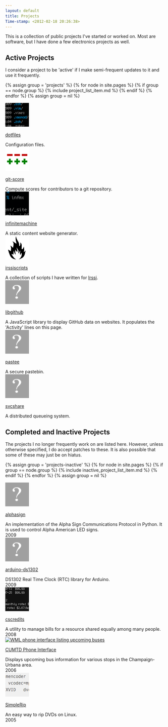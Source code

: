 ```yaml
---
layout: default
title: Projects
Time-stamp: <2012-02-18 20:26:38>
---
```


This is a collection of public projects I've started or worked on. Most are
software, but I have done a few electronics projects as well.

## Active Projects

I consider a project to be 'active' if I make semi-frequent updates to it and
use it frequently.

{% assign group = 'projects' %}
  {% for node in site.pages %}
    {% if group == node.group %}
{% include project_list_item.md %}
    {% endif %}
  {% endfor %}
{% assign group = nil %}

<div class="project">
  <div class="project-icon image left">
    <a href="https://github.com/msparks/dotfiles"
       title="dotfiles" target="_blank">
      <img src="/projects/dotfiles/dotfiles.png" width="75" height="75"
           alt="dotfiles" />
    </a>
  </div>

  <a href="https://github.com/msparks/dotfiles"
     class="project-link" target="_blank">dotfiles</a>

  <div class="project-desc">
    Configuration files.
  </div>

  <div class="project-activity meta">
    <span id="dotfiles-commit"></span>
  </div>
</div>

<script type="text/javascript">
$(window).load(function () {
  var al = new libgithub.ActivityLine('msparks', 'dotfiles');
  al.gravatarSizeIs(0);
  al.targetIs('#dotfiles-commit');
});
</script>


<div class="project">
  <div class="project-icon image left">
    <a href="/projects/git-score" title="git-score"><img
    src="/projects/git-score/git-score.png" width="75" height="75"
    alt="git-score" /></a>
  </div>

  <a href="/projects/git-score" class="project-link">git-score</a>

  <div class="project-desc">
    Compute scores for contributors to a git repository.
  </div>

  <div class="project-activity meta">
    <span id="git-score-commit"></span>
  </div>
</div>

<script type="text/javascript">
$(window).load(function () {
  var al = new libgithub.ActivityLine('msparks', 'git-score');
  al.gravatarSizeIs(0);
  al.targetIs('#git-score-commit');
});
</script>


<div class="project">
  <div class="project-icon image left">
    <a href="/projects/infinitemachine" title="infinitemachine"><img
    src="/projects/infinitemachine/infinitemachine.png" width="75" height="75"
    alt="infinitemachine" /></a>
  </div>

  <a href="/projects/infinitemachine" class="project-link">infinitemachine</a>

  <div class="project-desc">
    A static content website generator.
  </div>

  <div class="project-activity meta">
    <span id="infinitemachine-commit"></span>
  </div>
</div>

<script type="text/javascript">
$(window).load(function () {
  var al = new libgithub.ActivityLine('msparks', 'infinitemachine');
  al.gravatarSizeIs(0);
  al.targetIs('#infinitemachine-commit');
});
</script>


<div class="project">
  <div class="project-icon image left">
    <a href="/projects/irssiscripts" title="irssiscripts"><img
    src="/projects/irssiscripts/irssiscripts.png" width="75" height="75"
    alt="irssiscripts" /></a>
  </div>

  <a href="/projects/irssiscripts" class="project-link">irssiscripts</a>

  <div class="project-desc">
    A collection of scripts I have written
    for <a href="http://irssi.org">Irssi</a>.
  </div>

  <div class="project-activity meta">
    <span id="irssiscripts-commit"></span>
  </div>
</div>

<script type="text/javascript">
$(window).load(function () {
  var al = new libgithub.ActivityLine('msparks', 'irssiscripts');
  al.gravatarSizeIs(0);
  al.targetIs('#irssiscripts-commit');
});
</script>


<div class="project">
  <div class="project-icon image left">
    <a href="/projects/libgithub" title="libgithub"><img
    src="/static/images/questionmark.png" width="75" height="75"
    alt="libgithub" /></a>
  </div>

  <a href="/projects/libgithub" class="project-link">libgithub</a>

  <div class="project-desc">
    A JavaScript library to display GitHub data on websites. It populates
    the 'Activity' lines on this page.
  </div>

  <div class="project-activity meta">
    <span id="libgithub-commit"></span>
  </div>
</div>

<script type="text/javascript">
$(window).load(function () {
  var al = new libgithub.ActivityLine('msparks', 'libgithub');
  al.gravatarSizeIs(0);
  al.targetIs('#libgithub-commit');
});
</script>


<div class="project">
  <div class="project-icon image left">
    <a href="/projects/pastee" title="pastee"><img
    src="/static/images/questionmark.png" width="75" height="75"
    alt="pastee" /></a>
  </div>

  <a href="/projects/pastee" class="project-link">pastee</a>

  <div class="project-desc">
    A secure pastebin.
  </div>

  <div class="project-activity meta">
    <span id="pastee-commit"></span>
  </div>
</div>

<script type="text/javascript">
$(window).load(function () {
  var al = new libgithub.ActivityLine('msparks', 'pastee');
  al.gravatarSizeIs(0);
  al.targetIs('#pastee-commit');
});
</script>


<div class="project">
  <div class="project-icon image left">
    <a href="https://github.com/msparks/svcshare"
       title="dotfiles" target="_blank">
      <img src="/static/images/questionmark.png" width="75" height="75"
           alt="svcshare" />
    </a>
  </div>

  <a href="https://github.com/msparks/svcshare"
     class="project-link" target="_blank">svcshare</a>

  <div class="project-desc">
    A distributed queueing system.
  </div>

  <div class="project-activity meta">
    <span id="svcshare-commit"></span>
  </div>
</div>

<script type="text/javascript">
$(window).load(function () {
  var al = new libgithub.ActivityLine('msparks', 'svcshare');
  al.gravatarSizeIs(0);
  al.targetIs('#svcshare-commit');
});
</script>

## Completed and Inactive Projects

The projects I no longer frequently work on are listed here. However, unless
otherwise specified, I do accept patches to these. It is also possible that
some of these may just be on hiatus.


{% assign group = 'projects-inactive' %}
  {% for node in site.pages %}
    {% if group == node.group %}
{% include inactive_project_list_item.md %}
    {% endif %}
  {% endfor %}
{% assign group = nil %}


<div class="project">
  <div class="project-icon image left">
    <a href="/projects/alphasign"
    title="alphasign"><img src="/static/images/questionmark.png" width="75"
    height="75" alt="alphasign" /></a>
  </div>

  <a href="/projects/alphasign" class="project-link">alphasign</a>

  <div class="project-desc">
    An implementation of the Alpha Sign Communications Protocol in Python. It
    is used to control Alpha American LED signs.
  </div>

  <div class="project-activity meta">
    2009
  </div>
</div>


<div class="project">
  <div class="project-icon image left">
    <a href="/projects/arduino-ds1302"
    title="arduino-ds1302"><img src="/static/images/questionmark.png"
    width="75" height="75" alt="arduino-ds1302" /></a>
  </div>

  <a href="/projects/arduino-ds1302" class="project-link">arduino-ds1302</a>

  <div class="project-desc">
    DS1302 Real Time Clock (RTC) library for Arduino.
  </div>

  <div class="project-activity meta">
    2009
  </div>
</div>


<div class="project">
  <div class="project-icon image left">
    <a href="/projects/cscredits"
    title="cscredits"><img src="/projects/cscredits/cscredits.png" width="75"
    height="75" alt="cscredits" /></a>
  </div>

  <a href="/projects/cscredits" class="project-link">cscredits</a>

  <div class="project-desc">
    A utility to manage bills for a resource shared equally among many people.
  </div>

  <div class="project-activity meta">
    2008
  </div>
</div>


<div class="project">
  <div class="project-icon image left">
    <a href="/projects/cumtd"
    title="cumtd">
      <img src="http://farm6.static.flickr.com/5129/5299728290_a11173930f_s.jpg"
      width="75" height="75" alt="WML phone interface listing upcoming buses"
      /></a>
  </div>

  <a href="/projects/cumtd" class="project-link">CUMTD Phone Interface</a>

  <div class="project-desc">
    Displays upcoming bus information for various stops in the Champaign-Urbana
    area.
  </div>

  <div class="project-activity meta">
    2006
  </div>
</div>


<div class="project">
  <div class="project-icon image left">
    <a href="/projects/simplerip"
    title="simplerip"><img src="/projects/simplerip/simplerip.png" width="75"
    height="75" alt="simplerip" /></a>
  </div>

  <a href="/projects/simplerip" class="project-link">SimpleRip</a>

  <div class="project-desc">
    An easy way to rip DVDs on Linux.
  </div>

  <div class="project-activity meta">
    2005
  </div>
</div>
